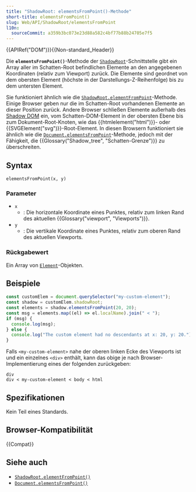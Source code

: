 ```yaml
---
title: "ShadowRoot: elementsFromPoint()-Methode"
short-title: elementsFromPoint()
slug: Web/API/ShadowRoot/elementsFromPoint
l10n:
  sourceCommit: a359b3bc073e23d88a582c4bf77b88b24705e7f5
---
```


{{APIRef("DOM")}}{{Non-standard_Header}}

Die **`elementsFromPoint()`**-Methode der [`ShadowRoot`](/de/docs/Web/API/ShadowRoot)-Schnittstelle gibt ein Array aller im Schatten-Root befindlichen Elemente an den angegebenen Koordinaten (relativ zum Viewport) zurück. Die Elemente sind geordnet von dem obersten Element (höchste in der Darstellungs-Z-Reihenfolge) bis zu dem untersten Element.

Sie funktioniert ähnlich wie die [`ShadowRoot.elementFromPoint`](/de/docs/Web/API/ShadowRoot/elementFromPoint)-Methode. Einige Browser geben nur die im Schatten-Root vorhandenen Elemente an dieser Position zurück. Andere Browser schließen Elemente außerhalb des [Shadow DOM](/de/docs/Web/API/Web_components/Using_shadow_DOM) ein, vom Schatten-DOM-Element in der obersten Ebene bis zum Dokument-Root-Knoten, wie das {{htmlelement("html")}}- oder {{SVGElement("svg")}}-Root-Element. In diesen Browsern funktioniert sie ähnlich wie die [`Document.elementsFromPoint`](/de/docs/Web/API/Document/elementsFromPoint)-Methode, jedoch mit der Fähigkeit, die {{Glossary("Shadow_tree", "Schatten-Grenze")}} zu überschreiten.

## Syntax

```js-nolint
elementsFromPoint(x, y)
```

### Parameter

- `x`
  - : Die horizontale Koordinate eines Punktes, relativ zum linken Rand des aktuellen {{Glossary("viewport", "Viewports")}}.
- `y`
  - : Die vertikale Koordinate eines Punktes, relativ zum oberen Rand des aktuellen Viewports.

### Rückgabewert

Ein Array von [`Element`](/de/docs/Web/API/Element)-Objekten.

## Beispiele

```js
const customElem = document.querySelector("my-custom-element");
const shadow = customElem.shadowRoot;
const elements = shadow.elementsFromPoint(20, 20);
const msg = elements.map((el) => el.localName).join(" < ");
if (msg) {
  console.log(msg);
} else {
  console.log("The custom element had no descendants at x: 20, y: 20.");
}
```

Falls `<my-custom-element>` nahe der oberen linken Ecke des Viewports ist und ein einzelnes `<div>` enthält, kann das obige je nach Browser-Implementierung eines der folgenden zurückgeben:

```plain
div
div < my-custom-element < body < html
```

## Spezifikationen

Kein Teil eines Standards.

## Browser-Kompatibilität

{{Compat}}

## Siehe auch

- [`ShadowRoot.elementFromPoint()`](/de/docs/Web/API/ShadowRoot/elementFromPoint)
- [`Document.elementsFromPoint()`](/de/docs/Web/API/Document/elementsFromPoint)
